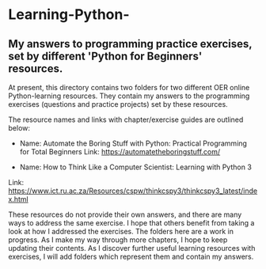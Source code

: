 # Learning-Python-

My answers to programming practice exercises, set by different 'Python for Beginners' resources.
------------------------------------------------------------------------------------------------

At present, this directory contains two folders for two different OER online Python-learning resources. They contain my answers to the programming exercises (questions and practice projects) set by these resources. 

The resource names and links with chapter/exercise guides are outlined below: 

* Name: Automate the Boring Stuff with Python: Practical Programming for Total Beginners
Link: https://automatetheboringstuff.com/
  
* Name: How to Think Like a Computer Scientist: Learning with Python 3

Link: https://www.ict.ru.ac.za/Resources/cspw/thinkcspy3/thinkcspy3_latest/index.html
  

These resources do not provide their own answers, and there are many ways to address the same exercise. I hope that others benefit from taking a look at how I addressed the exercises. The folders here are a work in progress. As I make my way through more chapters, I hope to keep updating their contents. As I discover further useful learning resources with exercises, I will add folders which represent them and contain my answers.  
